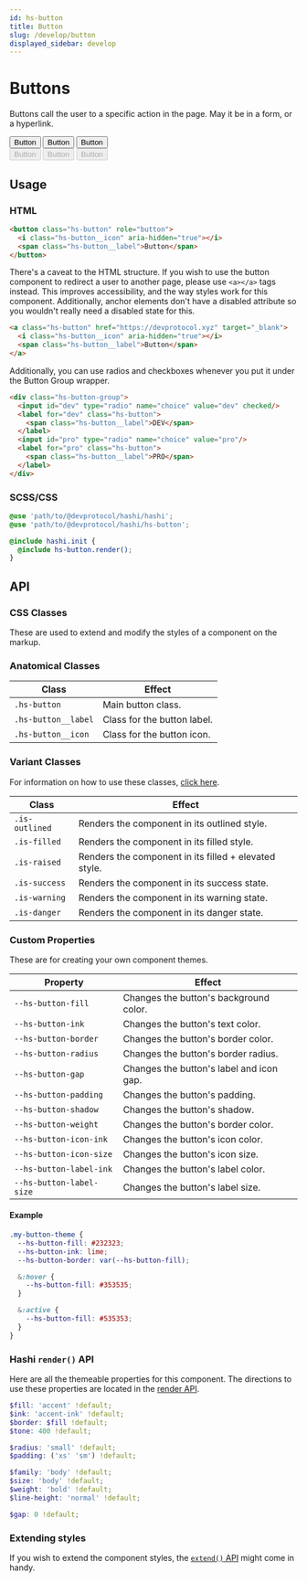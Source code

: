 ```yaml
---
id: hs-button
title: Button
slug: /develop/button
displayed_sidebar: develop
---
```


# Buttons
Buttons call the user to a specific action in the page. May it be in a form, or a hyperlink.

<div class="hs-component-preview col-2">
  <div class="hs-component-preview__row">
    <button class="hs-button native-blue" role="button">
      <span class="hs-button__label">Button</span>
    </button>
    <button class="hs-button hs-button--outlined native-blue" role="button">
      <span class="hs-button__label">Button</span>
    </button>
    <button class="hs-button hs-button--filled native-blue" role="button">
      <span class="hs-button__label">Button</span>
    </button>
  </div>
  <div class="hs-component-preview__row">
    <button class="hs-button native-blue" role="button" disabled>
      <span class="hs-button__label">Button</span>
    </button>
    <button class="hs-button hs-button--outlined native-blue" role="button" disabled>
      <span class="hs-button__label">Button</span>
    </button>
    <button class="hs-button hs-button--filled native-blue" role="button" disabled>
      <span class="hs-button__label">Button</span>
    </button>
  </div>
</div>

## Usage
### HTML

```html
<button class="hs-button" role="button">
  <i class="hs-button__icon" aria-hidden="true"></i>
  <span class="hs-button__label">Button</span>
</button>
```

There's a caveat to the HTML structure. If you wish to use the button component to redirect a user to another page,
please use `<a></a>` tags instead. This improves accessibility, and the way styles work for this component.
Additionally, anchor elements don't have a disabled attribute so you wouldn't really need a disabled state for this.

```html
<a class="hs-button" href="https://devprotocol.xyz" target="_blank">
  <i class="hs-button__icon" aria-hidden="true"></i>
  <span class="hs-button__label">Button</span>
</a>
```

Additionally, you can use radios and checkboxes whenever you put it under the Button Group wrapper.

```html
<div class="hs-button-group">
  <input id="dev" type="radio" name="choice" value="dev" checked/>
  <label for="dev" class="hs-button">
    <span class="hs-button__label">DEV</span>
  </label>
  <input id="pro" type="radio" name="choice" value="pro"/>
  <label for="pro" class="hs-button">
    <span class="hs-button__label">PRO</span>
  </label>
</div>
```

### SCSS/CSS

```scss
@use 'path/to/@devprotocol/hashi/hashi';
@use 'path/to/@devprotocol/hashi/hs-button';

@include hashi.init {
  @include hs-button.render();
}
```

## API

### CSS Classes

These are used to extend and modify the styles of a component on the markup.

### Anatomical Classes
| Class               | Effect                                       |
|---------------------|----------------------------------------------|
| `.hs-button`        | Main button class.                           |
| `.hs-button__label` | Class for the button label.                  |
| `.hs-button__icon`  | Class for the button icon.                   |

### Variant Classes
For information on how to use these classes, [click here](index.md#modification-html).

| Class          | Effect                                                |
|----------------|-------------------------------------------------------|
| `.is-outlined` | Renders the component in its outlined style.          |
| `.is-filled`   | Renders the component in its filled style.            |
| `.is-raised`   | Renders the component in its filled + elevated style. |
| `.is-success`  | Renders the component in its success state.           |
| `.is-warning`  | Renders the component in its warning state.           |
| `.is-danger`   | Renders the component in its danger state.            |

### Custom Properties

These are for creating your own component themes.

| Property                 | Effect                                   |
|--------------------------|------------------------------------------|
| `--hs-button-fill`       | Changes the button's background color.   |
| `--hs-button-ink`        | Changes the button's text color.         |
| `--hs-button-border`     | Changes the button's border color.       |
| `--hs-button-radius`     | Changes the button's border radius.      |
| `--hs-button-gap`        | Changes the button's label and icon gap. |
| `--hs-button-padding`    | Changes the button's padding.            |
| `--hs-button-shadow`     | Changes the button's shadow.             |
| `--hs-button-weight`     | Changes the button's border color.       |
| `--hs-button-icon-ink`   | Changes the button's icon color.         |
| `--hs-button-icon-size`  | Changes the button's icon size.          |
| `--hs-button-label-ink`  | Changes the button's label color.        |
| `--hs-button-label-size` | Changes the button's label size.         |

#### Example

```scss
.my-button-theme {
  --hs-button-fill: #232323;
  --hs-button-ink: lime;
  --hs-button-border: var(--hs-button-fill);

  &:hover {
    --hs-button-fill: #353535;
  }

  &:active {
    --hs-button-fill: #535353;
  }
}
```

### Hashi `render()` API

Here are all the themeable properties for this component. The directions to use these properties are located in
the [render API](index.md#modification-scss).

```scss
$fill: 'accent' !default;
$ink: 'accent-ink' !default;
$border: $fill !default;
$tone: 400 !default;

$radius: 'small' !default;
$padding: ('xs' 'sm') !default;

$family: 'body' !default;
$size: 'body' !default;
$weight: 'bold' !default;
$line-height: 'normal' !default;

$gap: 0 !default;
```

### Extending styles
If you wish to extend the component styles, the [`extend()` API](index.md#extension-scss) might come in handy.